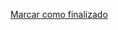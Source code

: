 <a onclick="test()" href="https://fx-learning.mgait.services/finish/privileges-owner" target="_parent" class="btn primary-btn">Marcar como finalizado</a>
